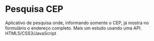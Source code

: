 # Pesquisa CEP
Aplicativo de pesquisa onde, informando somente o CEP, já mostra no formulário o endereço completo. Mais um estudo usando uma API. HTML5/CSS3/JavaScript
